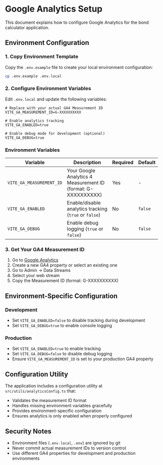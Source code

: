 # Google Analytics Setup

This document explains how to configure Google Analytics for the bond calculator application.

## Environment Configuration

### 1. Copy Environment Template

Copy the `.env.example` file to create your local environment configuration:

```bash
cp .env.example .env.local
```

### 2. Configure Environment Variables

Edit `.env.local` and update the following variables:

```env
# Replace with your actual GA4 Measurement ID
VITE_GA_MEASUREMENT_ID=G-XXXXXXXXXX

# Enable analytics tracking
VITE_GA_ENABLED=true

# Enable debug mode for development (optional)
VITE_GA_DEBUG=true
```

### Environment Variables

| Variable | Description | Required | Default |
|----------|-------------|----------|---------|
| `VITE_GA_MEASUREMENT_ID` | Your Google Analytics 4 Measurement ID (format: G-XXXXXXXXXX) | Yes | - |
| `VITE_GA_ENABLED` | Enable/disable analytics tracking (`true` or `false`) | No | `false` |
| `VITE_GA_DEBUG` | Enable debug logging (`true` or `false`) | No | `false` |

### 3. Get Your GA4 Measurement ID

1. Go to [Google Analytics](https://analytics.google.com/)
2. Create a new GA4 property or select an existing one
3. Go to Admin → Data Streams
4. Select your web stream
5. Copy the Measurement ID (format: G-XXXXXXXXXX)

## Environment-Specific Configuration

### Development
- Set `VITE_GA_ENABLED=false` to disable tracking during development
- Set `VITE_GA_DEBUG=true` to enable console logging

### Production
- Set `VITE_GA_ENABLED=true` to enable tracking
- Set `VITE_GA_DEBUG=false` to disable debug logging
- Ensure `VITE_GA_MEASUREMENT_ID` is set to your production GA4 property

## Configuration Utility

The application includes a configuration utility at `src/utils/analyticsConfig.ts` that:

- Validates the measurement ID format
- Handles missing environment variables gracefully
- Provides environment-specific configuration
- Ensures analytics is only enabled when properly configured

## Security Notes

- Environment files (`.env.local`, `.env`) are ignored by git
- Never commit actual measurement IDs to version control
- Use different GA4 properties for development and production environments